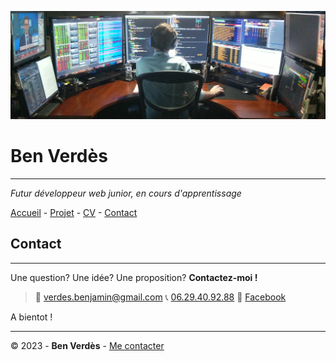 ![photo d'un dev](img/dev.png)

# Ben Verdès

---

_Futur développeur web junior, en cours d'apprentissage_

[Accueil](Page%20d'accueil.md) - [Projet](Projet.md) - [CV](CV.md) - [Contact](Contact.md)

## Contact

---

Une question? Une idée? Une proposition?
__Contactez-moi !__

> 📩 [verdes.benjamin@gmail.com](verdes.benjamin@gmail.com)
> 📞 [06.29.40.92.88](06.29.40.92.88)
> 👤 [Facebook](https://www.facebook.com/benjiqelqechose/)

A bientot !

---

© 2023 - __Ben Verdès__ - [Me contacter](Contact.md)

